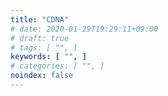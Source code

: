 ```yaml
---
title: "CDNA"
# date: 2020-01-29T19:29:11+09:00
# draft: true
# tags: [ "", ]
keywords: [ "", ]
# categories: [ "", ]
noindex: false
---
```


